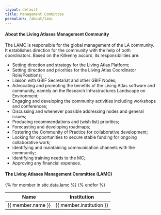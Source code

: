 ```yaml
---
layout: default
title: Management Committee
permalink: /about/lamc
---
```


<h4>About the Living Atlases Management Community</h4>

<p> The LAMC is responsible for the global management of the LA community. It establishes direction for the community with the help of both coordinators. Based on the Kilkenny accord, its responsibilities are:</p>

<ul>
	<li>Setting direction and strategy for the Living Atlas Platform;</li>
	<li>Setting direction and priorities for the Living Atlas Coordinator Role/Positions;</li>
	<li>Liaison with GBIF Secretariat and other GBIF Nodes;</li>
	<li>Advocating and promoting the benefits of the Living Atlas software and community, namely on the Research Infrastructures Landscape on Environment; </li>
	<li>Engaging and developing the community activities including workshops and conferences;</li>
	<li>Discussing and whenever possible addressing nodes and general issues;</li>
	<li>Producing recommendations and (wish list) priorities;</li>
	<li>Forecasting and developing roadmaps;</li>
	<li>Fostering the Community of Practice for collaborative development;</li>
	<li>Looking for opportunities to secure stable funding for ongoing collaborative work;</li>
	<li>Identifying and maintaining communication channels with the community;</li>
	<li>Identifying training needs to the MC;</li>
	<li>Approving any financial expenses.</li>
</ul>

<h4>The Living Atlases Management Committee (LAMC)</h4>

<div class="table-responsive">
	<table class="table table-bordered table-hover">
		<thead class="thead-light">
			<tr>
	    		<th>Name</th>
	    		<th>Institution</th>
	  		</tr>
	  	</thead>
	  	<tbody>	  			
	  		{% for member in site.data.lamc %}
				<tr> 
					<td scope="row" >
						{{ member.name }}
					</td>
					<td> 
						{{ member.institution }}
					</td>					
				</tr>
			{% endfor %}
		</tbody>
	</table>
</div>

    